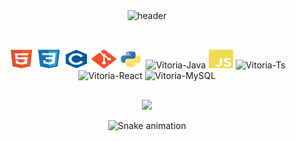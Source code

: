 <div style="display: inline_block"  align="center">
  <img alt = "header" height="230rem" src="https://user-images.githubusercontent.com/68754092/170893832-0eac95d7-897d-4813-9855-59b93c582cb4.png"/>
</div>

##

<!-- <div style="display: inline_block"  align="center">
  <a href="https://github.com/vitoriasaturnino">
  <img height="160em" src="https://github-readme-stats.vercel.app/api?username=vitoriasaturnino&show_icons=true&theme=radical&include_all_commits=true&count_private=true"/>
  <img height="160m" src="https://github-readme-stats.vercel.app/api/top-langs/?username=vitoriasaturnino&layout=compact&langs_count=7&theme=radical"/>
</div> -->
  
<div style="display: inline_block"enter" align="center"><br>
  <img alt= "Vitoria-HTML" height="30" width="40" src="https://raw.githubusercontent.com/devicons/devicon/master/icons/html5/html5-original.svg">
  <img alt= "Vitoria-CSS" height="30" width="40" src="https://raw.githubusercontent.com/devicons/devicon/master/icons/css3/css3-original.svg">
  <img alt= "Vitoria-C" height="30" width="40" src="https://raw.githubusercontent.com/devicons/devicon/master/icons/c/c-plain.svg">
  <img alt= "Vitoria-git" height="30" width="40" src="https://raw.githubusercontent.com/devicons/devicon/master/icons/git/git-original.svg">
  <img alt= "Vitoria-Python" height="30" width="40" src="https://raw.githubusercontent.com/devicons/devicon/master/icons/python/python-original.svg">
  <img alt= "Vitoria-Java" height="30" width="40"src="https://cdn.jsdelivr.net/gh/devicons/devicon/icons/java/java-original.svg" />
  <img alt= "Vitoria-Js" height="30" width="40" src="https://raw.githubusercontent.com/devicons/devicon/master/icons/javascript/javascript-plain.svg"> 
  <img alt= "Vitoria-Ts" height="30" width="40" src="https://cdn.jsdelivr.net/gh/devicons/devicon/icons/typescript/typescript-plain.svg" />                     
  <img alt= "Vitoria-React" height="30" width="40" src="https://cdn.jsdelivr.net/gh/devicons/devicon/icons/react/react-original.svg" />
  <img alt= "Vitoria-MySQL" height="30" width="40" src="https://cdn.jsdelivr.net/gh/devicons/devicon/icons/mysql/mysql-plain.svg" />
                                                                                                                                      
</div> 

##
  
<div style="display: inline_block" align="center"> 
  <a href="https://www.linkedin.com/in/vit%C3%B3ria-moura-6393391b0/" target="_blank"><img src="https://img.shields.io/badge/-LinkedIn-%230077B5?style=for-the-badge&logo=linkedin&logoColor=white" target="_blank"></a> 
 <!-- <a href = "mailto:contatorvim.saturnino@gmail.com"><img src="https://img.shields.io/badge/-Gmail-%23333?style=for-the-badge&logo=gmail&logoColor=white" target="_blank"></a>
  <a href="https://www.instagram.com/vitoriacmoura_/" target="_blank"><img src="https://img.shields.io/badge/-Instagram-%23E4405F?style=for-the-badge&logo=instagram&logoColor=white" target="_blank"></a>
 -->
  
   ![Snake animation](https://github.com/vitoriasaturnino/vitoriasaturnino/blob/output/github-contribution-grid-snake.svg)
</div>

